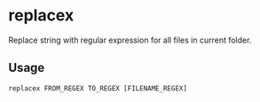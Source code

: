 # replacex
Replace string with regular expression for all files in current folder.


## Usage

```
replacex FROM_REGEX TO_REGEX [FILENAME_REGEX]
```

